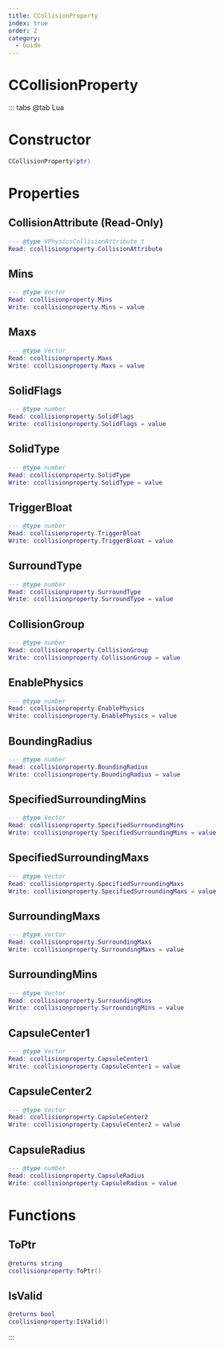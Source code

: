 ```yaml
---
title: CCollisionProperty
index: true
order: 2
category:
  - Guide
---
```


# CCollisionProperty

::: tabs
@tab Lua
# Constructor
```lua
CCollisionProperty(ptr)
```
# Properties
## CollisionAttribute (Read-Only)
```lua
--- @type VPhysicsCollisionAttribute_t
Read: ccollisionproperty.CollisionAttribute
```
## Mins 
```lua
--- @type Vector
Read: ccollisionproperty.Mins
Write: ccollisionproperty.Mins = value
```
## Maxs 
```lua
--- @type Vector
Read: ccollisionproperty.Maxs
Write: ccollisionproperty.Maxs = value
```
## SolidFlags 
```lua
--- @type number
Read: ccollisionproperty.SolidFlags
Write: ccollisionproperty.SolidFlags = value
```
## SolidType 
```lua
--- @type number
Read: ccollisionproperty.SolidType
Write: ccollisionproperty.SolidType = value
```
## TriggerBloat 
```lua
--- @type number
Read: ccollisionproperty.TriggerBloat
Write: ccollisionproperty.TriggerBloat = value
```
## SurroundType 
```lua
--- @type number
Read: ccollisionproperty.SurroundType
Write: ccollisionproperty.SurroundType = value
```
## CollisionGroup 
```lua
--- @type number
Read: ccollisionproperty.CollisionGroup
Write: ccollisionproperty.CollisionGroup = value
```
## EnablePhysics 
```lua
--- @type number
Read: ccollisionproperty.EnablePhysics
Write: ccollisionproperty.EnablePhysics = value
```
## BoundingRadius 
```lua
--- @type number
Read: ccollisionproperty.BoundingRadius
Write: ccollisionproperty.BoundingRadius = value
```
## SpecifiedSurroundingMins 
```lua
--- @type Vector
Read: ccollisionproperty.SpecifiedSurroundingMins
Write: ccollisionproperty.SpecifiedSurroundingMins = value
```
## SpecifiedSurroundingMaxs 
```lua
--- @type Vector
Read: ccollisionproperty.SpecifiedSurroundingMaxs
Write: ccollisionproperty.SpecifiedSurroundingMaxs = value
```
## SurroundingMaxs 
```lua
--- @type Vector
Read: ccollisionproperty.SurroundingMaxs
Write: ccollisionproperty.SurroundingMaxs = value
```
## SurroundingMins 
```lua
--- @type Vector
Read: ccollisionproperty.SurroundingMins
Write: ccollisionproperty.SurroundingMins = value
```
## CapsuleCenter1 
```lua
--- @type Vector
Read: ccollisionproperty.CapsuleCenter1
Write: ccollisionproperty.CapsuleCenter1 = value
```
## CapsuleCenter2 
```lua
--- @type Vector
Read: ccollisionproperty.CapsuleCenter2
Write: ccollisionproperty.CapsuleCenter2 = value
```
## CapsuleRadius 
```lua
--- @type number
Read: ccollisionproperty.CapsuleRadius
Write: ccollisionproperty.CapsuleRadius = value
```
# Functions
## ToPtr
```lua
@returns string
ccollisionproperty:ToPtr()
```
## IsValid
```lua
@returns bool
ccollisionproperty:IsValid()
```

:::